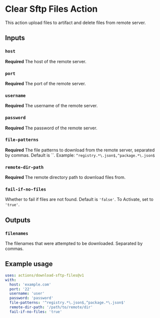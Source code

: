 # Clear Sftp Files Action

This action upload files to artifact and delete files from remote server.

## Inputs

### `host`

**Required** The host of the remote server.

### `port`

**Required** The port of the remote server.

### `username`

**Required** The username of the remote server.

### `password`

**Required** The password of the remote server.

### `file-patterns`

**Required** The file patterns to download from the remote server, separated by commas. Default is ``.
Example: `^registry.*\.json$,^package.*\.json$`

### `remote-dir-path`

**Required** The remote directory path to download files from.

### `fail-if-no-files`

Whether to fail if files are not found. Default is `'false'`. To Activate, set to `'true'`.


## Outputs

### `filenames`

The filenames that were attempted to be downloaded. Separated by commas.

## Example usage

```yaml
uses: actions/download-sftp-files@v1
with:
  host: 'example.com'
  port: '22'
  username: 'user'
  password: 'password'
  file-patterns: '^registry.*\.json$,^package.*\.json$'
  remote-dir-path: '/path/to/remote/dir'
  fail-if-no-files: 'true'
```
